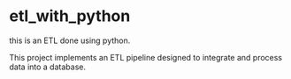 # etl_with_python
 
this is an ETL done using python.

This project implements an ETL pipeline designed to integrate and process data into a database.
